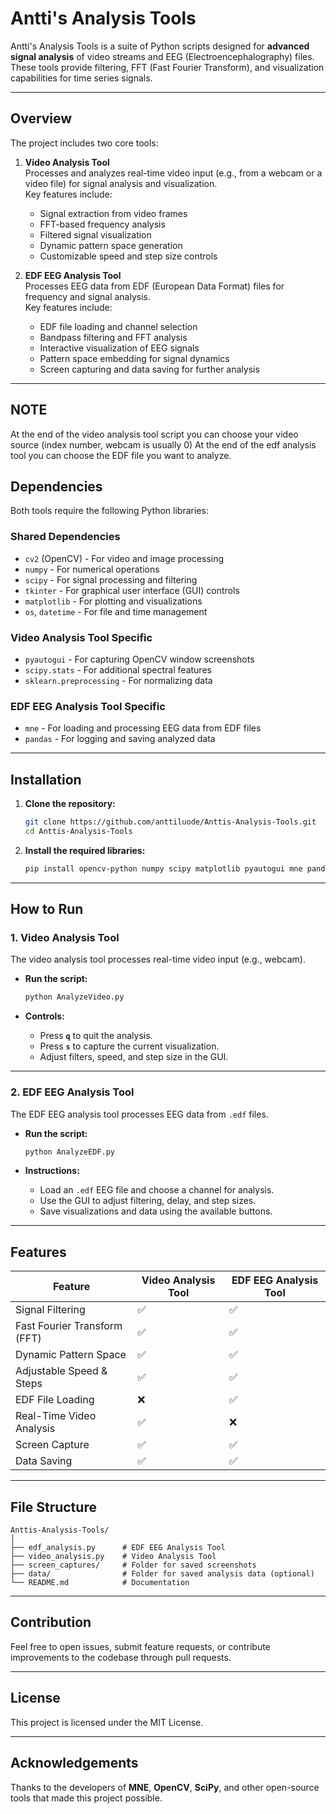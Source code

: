 
# Antti's Analysis Tools

Antti's Analysis Tools is a suite of Python scripts designed for **advanced signal analysis** of video streams and EEG (Electroencephalography) files. These tools provide filtering, FFT (Fast Fourier Transform), and visualization capabilities for time series signals.

---

## Overview

The project includes two core tools:

1. **Video Analysis Tool**  
   Processes and analyzes real-time video input (e.g., from a webcam or a video file) for signal analysis and visualization.  
   Key features include:
   - Signal extraction from video frames  
   - FFT-based frequency analysis  
   - Filtered signal visualization  
   - Dynamic pattern space generation  
   - Customizable speed and step size controls  

2. **EDF EEG Analysis Tool**  
   Processes EEG data from EDF (European Data Format) files for frequency and signal analysis.  
   Key features include:
   - EDF file loading and channel selection  
   - Bandpass filtering and FFT analysis  
   - Interactive visualization of EEG signals  
   - Pattern space embedding for signal dynamics  
   - Screen capturing and data saving for further analysis  

---

## NOTE

At the end of the video analysis tool script you can choose your video source (index number, webcam is usually 0) 
At the end of the edf analysis tool you can choose the EDF file you want to analyze. 

## Dependencies

Both tools require the following Python libraries:

### Shared Dependencies
- `cv2` (OpenCV) - For video and image processing  
- `numpy` - For numerical operations  
- `scipy` - For signal processing and filtering  
- `tkinter` - For graphical user interface (GUI) controls  
- `matplotlib` - For plotting and visualizations  
- `os`, `datetime` - For file and time management  

### Video Analysis Tool Specific
- `pyautogui` - For capturing OpenCV window screenshots  
- `scipy.stats` - For additional spectral features  
- `sklearn.preprocessing` - For normalizing data  

### EDF EEG Analysis Tool Specific
- `mne` - For loading and processing EEG data from EDF files  
- `pandas` - For logging and saving analyzed data  

---

## Installation

1. **Clone the repository:**
   ```bash
   git clone https://github.com/anttiluode/Anttis-Analysis-Tools.git
   cd Anttis-Analysis-Tools
   ```

2. **Install the required libraries:**
   ```bash
   pip install opencv-python numpy scipy matplotlib pyautogui mne pandas scikit-learn
   ```

---

## How to Run

### 1. Video Analysis Tool
The video analysis tool processes real-time video input (e.g., webcam).

- **Run the script:**
   ```bash
   python AnalyzeVideo.py
   ```

- **Controls:**
   - Press **`q`** to quit the analysis.  
   - Press **`s`** to capture the current visualization.  
   - Adjust filters, speed, and step size in the GUI.

---

### 2. EDF EEG Analysis Tool
The EDF EEG analysis tool processes EEG data from `.edf` files.

- **Run the script:**
   ```bash
   python AnalyzeEDF.py
   ```

- **Instructions:**
   - Load an `.edf` EEG file and choose a channel for analysis.
   - Use the GUI to adjust filtering, delay, and step sizes.
   - Save visualizations and data using the available buttons.

---

## Features

| Feature                        | Video Analysis Tool | EDF EEG Analysis Tool |
|--------------------------------|---------------------|-----------------------|
| Signal Filtering               | ✅                  | ✅                    |
| Fast Fourier Transform (FFT)   | ✅                  | ✅                    |
| Dynamic Pattern Space          | ✅                  | ✅                    |
| Adjustable Speed & Steps       | ✅                  | ✅                    |
| EDF File Loading               | ❌                  | ✅                    |
| Real-Time Video Analysis       | ✅                  | ❌                    |
| Screen Capture                 | ✅                  | ✅                    |
| Data Saving                    | ✅                  | ✅                    |

---

## File Structure

```
Anttis-Analysis-Tools/
│
├── edf_analysis.py      # EDF EEG Analysis Tool
├── video_analysis.py    # Video Analysis Tool
├── screen_captures/     # Folder for saved screenshots
├── data/                # Folder for saved analysis data (optional)
└── README.md            # Documentation
```

---

## Contribution

Feel free to open issues, submit feature requests, or contribute improvements to the codebase through pull requests.

---

## License

This project is licensed under the MIT License.  

---

## Acknowledgements

Thanks to the developers of **MNE**, **OpenCV**, **SciPy**, and other open-source tools that made this project possible.
